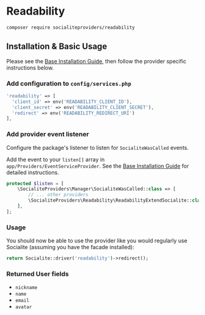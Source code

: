 # Readability

```bash
composer require socialiteproviders/readability
```

## Installation & Basic Usage

Please see the [Base Installation Guide](https://socialiteproviders.com/usage/), then follow the provider specific instructions below.

### Add configuration to `config/services.php`

```php
'readability' => [    
  'client_id' => env('READABILITY_CLIENT_ID'),  
  'client_secret' => env('READABILITY_CLIENT_SECRET'),  
  'redirect' => env('READABILITY_REDIRECT_URI') 
],
```

### Add provider event listener

Configure the package's listener to listen for `SocialiteWasCalled` events.

Add the event to your `listen[]` array in `app/Providers/EventServiceProvider`. See the [Base Installation Guide](https://socialiteproviders.com/usage/) for detailed instructions.

```php
protected $listen = [
    \SocialiteProviders\Manager\SocialiteWasCalled::class => [
        // ... other providers
        \SocialiteProviders\Readability\ReadabilityExtendSocialite::class.'@handle',
    ],
];
```

### Usage

You should now be able to use the provider like you would regularly use Socialite (assuming you have the facade installed):

```php
return Socialite::driver('readability')->redirect();
```

### Returned User fields

- ``nickname``
- ``name``
- ``email``
- ``avatar``
